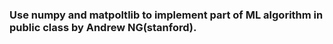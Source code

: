 ### Use numpy and matpoltlib to implement part of ML algorithm in public class by Andrew NG(stanford).

